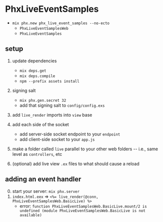 # PhxLiveEventSamples

* `mix phx.new phx_live_event_samples --no-ecto`
    * `PhxLiveEventSamplesWeb`
    * `PhxLiveEventSamples`

## setup

1. update dependencies
    * `mix deps.get`
    * `mix deps.compile`
    * `npm --prefix assets install`

2. signing salt
    * `mix phx.gen.secret 32`
    * add that signing salt to `config/config.exs`

3. add `live_render` imports into `view` base
4. add each side of the socket
    * add server-side socket endpoint to your `endpoint`
    * add client-side socket to your `app.js`

5. make a folder called `live` parallel to your other web folders -- i.e., same level as `controllers`, etc

6. (optional) add live view `.ex` files to what should cause a reload

## adding an event handler

0. start your server: `mix phx.server`
1. `index.html.eex` => `<%= live_render(@conn, PhxLiveEventSamplesWeb.BasicLive) %>`
    * error: `function PhxLiveEventSamplesWeb.BasicLive.mount/2 is undefined (module PhxLiveEventSamplesWeb.BasicLive is not available)`